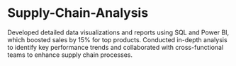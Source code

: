 # Supply-Chain-Analysis
Developed detailed data visualizations and reports using SQL and Power BI, which boosted sales by 15% for top products. Conducted in-depth analysis to identify key performance trends and collaborated with cross-functional teams to enhance supply chain processes.
